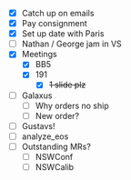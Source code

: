 - [x] Catch up on emails
- [x] Pay consignment
- [x] Set up date with Paris
- [ ] Nathan / George jam in VS
- [x] Meetings
  - [x] BB5
  - [x] 191
    - [x] <del>1 slide plz</del>
- [ ] Galaxus
  - [ ] Why orders no ship
  - [ ] New order?
- [ ] Gustavs!
- [ ] analyze_eos
- [ ] Outstanding MRs?
  - [ ] NSWConf
  - [ ] NSWCalib
